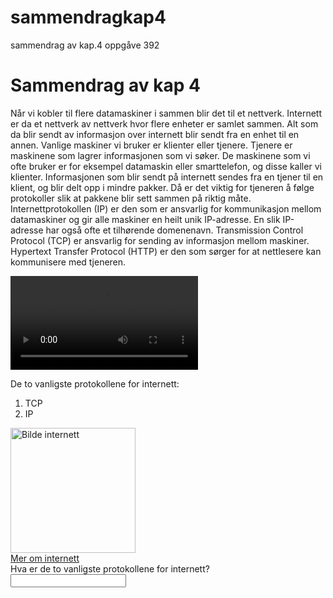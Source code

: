 # sammendragkap4
sammendrag av kap.4 oppgåve  392


<html>
    <head>
       <title>Sammendarg av kapittel 4</title>
       <meta charset="UTF-8">  
    </head>
    <body>
        <h1>Sammendrag av kap 4</h1>
        <p>Når vi kobler til flere datamaskiner i sammen blir det til et nettverk. Internett er da et nettverk av nettverk hvor flere enheter er samlet sammen. Alt som da blir sendt av informasjon over internett blir sendt fra en enhet til en annen. Vanlige maskiner vi bruker er klienter eller tjenere. Tjenere er maskinene som lagrer informasjonen som vi søker. De maskinene som vi ofte bruker er for eksempel datamaskin eller smarttelefon, og disse kaller vi klienter.  Informasjonen som blir sendt på internett sendes fra en tjener til en klient, og blir delt opp i mindre pakker. Då er det viktig for tjeneren å følge protokoller slik at pakkene blir sett sammen på riktig måte. Internettprotokollen (IP) er den som er ansvarlig for kommunikasjon mellom datamaskiner og gir alle maskiner en heilt unik IP-adresse. En slik IP-adresse har også ofte et tilhørende domenenavn. Transmission Control Protocol (TCP) er ansvarlig for sending av informasjon mellom maskiner. Hypertext Transfer Protocol (HTTP) er den som sørger for at nettlesere kan kommunisere med tjeneren. </p> 
        <video src="https://www.youtube.com/embed/7_LPdttKXPc" width="300" controls></video>
        <p>De to vanligste protokollene for internett:</p>
        <ol>
            <li>TCP</li>
            <li>IP</li>
        </ol>
        <img src="http://download.hardware.no/nyheter/images/cern_internett.jpg" alt="Bilde internett" width="200"> <br>
        <a href="https://snl.no/internett"> Mer om internett </a>
         <form method="GET">
            Hva er de to vanligste protokollene for internett?
            <input type="text" name="hvaerdeotovanligsteprotokolleneforinternett?">
        </form>
    </body>
    
</html>

